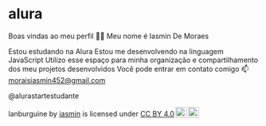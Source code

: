# alura
Boas vindas ao meu perfil 💙💙
Meu nome é Iasmin De Moraes

Estou estudando na Alura
Estou me desenvolvendo na linguagem JavaScript
Utilizo esse espaço para minha organização e compartilhamento dos meu projetos desenvolvidos
Você pode entrar em contato comigo 📫
moraisiasmin452@gmail.com

@alurastartestudante

<p xmlns:cc="http://creativecommons.org/ns#" xmlns:dct="http://purl.org/dc/terms/"><span property="dct:title">lanburguine</span> by <a rel="cc:attributionURL dct:creator" property="cc:attributionName" href="https://editor.p5js.org/moraes0806/sketches/DZnd8FMNR">iasmin</a> is licensed under <a href="https://creativecommons.org/licenses/by/4.0/?ref=chooser-v1" target="_blank" rel="license noopener noreferrer" style="display:inline-block;">CC BY 4.0<img style="height:22px!important;margin-left:3px;vertical-align:text-bottom;" src="https://mirrors.creativecommons.org/presskit/icons/cc.svg?ref=chooser-v1" alt=""><img style="height:22px!important;margin-left:3px;vertical-align:text-bottom;" src="https://mirrors.creativecommons.org/presskit/icons/by.svg?ref=chooser-v1" alt=""></a></p>

